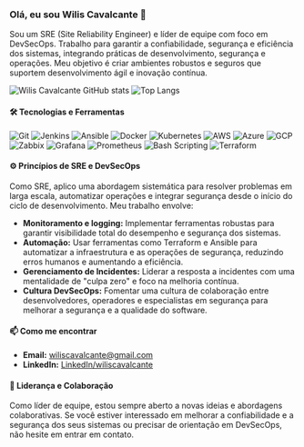 ### Olá, eu sou Wilis Cavalcante 👋

Sou um SRE (Site Reliability Engineer) e líder de equipe com foco em DevSecOps. Trabalho para garantir a confiabilidade, segurança e eficiência dos sistemas, integrando práticas de desenvolvimento, segurança e operações. Meu objetivo é criar ambientes robustos e seguros que suportem desenvolvimento ágil e inovação contínua.

![Wilis Cavalcante GitHub stats](https://github-readme-stats.vercel.app/api?username=wiliscavalcante&show_icons=true&theme=radical)
![Top Langs](https://github-readme-stats.vercel.app/api/top-langs/?username=wiliscavalcante&layout=compact)

#### 🛠️ Tecnologias e Ferramentas

![Git](https://img.shields.io/badge/-Git-F05032?style=flat-square&logo=git&logoColor=white)
![Jenkins](https://img.shields.io/badge/-Jenkins-D24939?style=flat-square&logo=jenkins&logoColor=white)
![Ansible](https://img.shields.io/badge/-Ansible-EE0000?style=flat-square&logo=ansible&logoColor=white)
![Docker](https://img.shields.io/badge/-Docker-2496ED?style=flat-square&logo=docker&logoColor=white)
![Kubernetes](https://img.shields.io/badge/-Kubernetes-326CE5?style=flat-square&logo=kubernetes&logoColor=white)
![AWS](https://img.shields.io/badge/-AWS-232F3E?style=flat-square&logo=amazonaws&logoColor=white)
![Azure](https://img.shields.io/badge/-Azure-0078D4?style=flat-square&logo=microsoftazure&logoColor=white)
![GCP](https://img.shields.io/badge/-Google_Cloud-4285F4?style=flat-square&logo=google-cloud&logoColor=white)
![Zabbix](https://img.shields.io/badge/-Zabbix-CA1F26?style=flat-square&logo=zabbix&logoColor=white)
![Grafana](https://img.shields.io/badge/-Grafana-F46800?style=flat-square&logo=grafana&logoColor=white)
![Prometheus](https://img.shields.io/badge/-Prometheus-E6522C?style=flat-square&logo=prometheus&logoColor=white)
![Bash Scripting](https://img.shields.io/badge/-Scripting-4EAA25?style=flat-square&logo=gnu-bash&logoColor=white)
![Terraform](https://img.shields.io/badge/-Terraform-623CE4?style=flat-square&logo=terraform&logoColor=white)


#### ⚙️ Princípios de SRE e DevSecOps

Como SRE, aplico uma abordagem sistemática para resolver problemas em larga escala, automatizar operações e integrar segurança desde o início do ciclo de desenvolvimento. Meu trabalho envolve:

- **Monitoramento e logging:** Implementar ferramentas robustas para garantir visibilidade total do desempenho e segurança dos sistemas.
- **Automação:** Usar ferramentas como Terraform e Ansible para automatizar a infraestrutura e as operações de segurança, reduzindo erros humanos e aumentando a eficiência.
- **Gerenciamento de Incidentes:** Liderar a resposta a incidentes com uma mentalidade de "culpa zero" e foco na melhoria contínua.
- **Cultura DevSecOps:** Fomentar uma cultura de colaboração entre desenvolvedores, operadores e especialistas em segurança para melhorar a segurança e a qualidade do software.


#### 📫 Como me encontrar

- **Email:** wiliscavalcante@gmail.com
- **LinkedIn:** <a href="https://www.linkedin.com/in/wilis/" target="_blank">LinkedIn/wiliscavalcante</a>

#### 💬 Liderança e Colaboração

Como líder de equipe, estou sempre aberto a novas ideias e abordagens colaborativas. Se você estiver interessado em melhorar a confiabilidade e a segurança dos seus sistemas ou precisar de orientação em DevSecOps, não hesite em entrar em contato.
